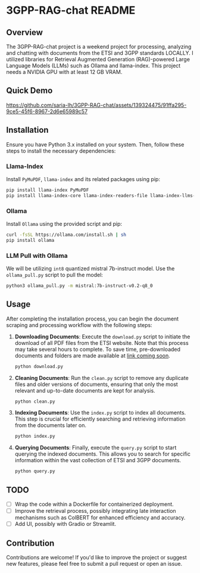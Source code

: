# 3GPP-RAG-chat README

## Overview

The 3GPP-RAG-chat project is a weekend project for processing, analyzing and chatting with documents from the ETSI and 3GPP standards LOCALLY. I utilized libraries for Retrieval Augmented Generation (RAG)-powered Large Language Models (LLMs) such as Ollama and llama-index. This project needs a NVIDIA GPU with at least 12 GB VRAM.


## Quick Demo
https://github.com/saria-lh/3GPP-RAG-chat/assets/139324475/91ffa295-9ce5-45f6-8967-2d6e65989c57


## Installation

Ensure you have Python 3.x installed on your system. Then, follow these steps to install the necessary dependencies:

### Llama-Index

Install `PyMuPDF`, `llama-index` and its related packages using pip:

```bash
pip install llama-index PyMuPDF
pip install llama-index-core llama-index-readers-file llama-index-llms-ollama llama-index-embeddings-huggingface
```

### Ollama

Install `Ollama` using the provided script and pip:

```bash
curl -fsSL https://ollama.com/install.sh | sh
pip install ollama
```

### LLM Pull with Ollama

We will be utilizing `int8` quantized mistral 7b-instruct model. Use the `ollama_pull.py` script to pull the  model:

```bash
python3 ollama_pull.py -m mistral:7b-instruct-v0.2-q8_0
```

## Usage

After completing the installation process, you can begin the document scraping and processing workflow with the following steps:

1. **Downloading Documents**: Execute the `download.py` script to initiate the download of all PDF files from the ETSI website. Note that this process may take several hours to complete. To save time, pre-downloaded documents and folders are made available at [link coming soon](#LINK).

    ```bash
    python download.py
    ```

2. **Cleaning Documents**: Run the `clean.py` script to remove any duplicate files and older versions of documents, ensuring that only the most relevant and up-to-date documents are kept for analysis.

    ```bash
    python clean.py
    ```

3. **Indexing Documents**: Use the `index.py` script to index all documents. This step is crucial for efficiently searching and retrieving information from the documents later on.

    ```bash
    python index.py
    ```

4. **Querying Documents**: Finally, execute the `query.py` script to start querying the indexed documents. This allows you to search for specific information within the vast collection of ETSI and 3GPP documents.

    ```bash
    python query.py
    ```


## TODO

- [ ] Wrap the code within a Dockerfile for containerized deployment.
- [ ] Improve the retrieval process, possibly integrating late interaction mechanisms such as ColBERT for enhanced efficiency and accuracy.
- [ ] Add UI, possibly with Gradio or Streamlit.

## Contribution

Contributions are welcome! If you'd like to improve the project or suggest new features, please feel free to submit a pull request or open an issue.
